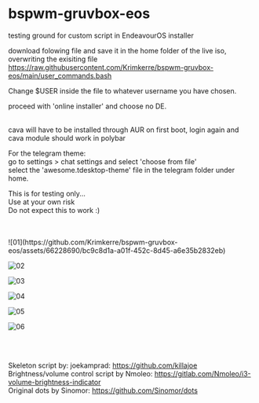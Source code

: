 # bspwm-gruvbox-eos
testing ground for custom script in EndeavourOS installer

download folowing file and save it in the home folder of the live iso, overwriting the exisiting file
https://raw.githubusercontent.com/Krimkerre/bspwm-gruvbox-eos/main/user_commands.bash

Change $USER inside the file to whatever username you have chosen.

proceed with 'online installer' and choose no DE.<br><br>

cava will have to be installed through AUR on first boot, login again and cava module should work in polybar

For the telegram theme:<br>
go to settings > chat settings and select 'choose from file'<br>
select the 'awesome.tdesktop-theme' file in the telegram folder under home.

<p>This is for testing only...<br>
Use at your own risk<br>
Do not expect this to work :)</p>


<br>
<br>
![01](https://github.com/Krimkerre/bspwm-gruvbox-eos/assets/66228690/bc9c8d1a-a01f-452c-8d45-a6e35b2832eb) <br>

![02](https://github.com/Krimkerre/bspwm-gruvbox-eos/assets/66228690/4da8041b-c40b-4a4d-9169-9367a26a7023) <br>

![03](https://github.com/Krimkerre/bspwm-gruvbox-eos/assets/66228690/dbe527da-5bc4-4800-8ac9-8d6a368bb990) <br>

![04](https://github.com/Krimkerre/bspwm-gruvbox-eos/assets/66228690/1ba4a4a4-da06-412c-8728-f7deee977d84) <br>

![05](https://github.com/Krimkerre/bspwm-gruvbox-eos/assets/66228690/a11a441f-a5c6-4b99-8acb-1652c176d30b) <br>

![06](https://github.com/Krimkerre/bspwm-gruvbox-eos/assets/66228690/6c91196c-fff7-4e8e-ab43-cde653e8d575) <br>

<br>
<br>

Skeleton script by: joekamprad: https://github.com/killajoe <br>
Brightness/volume control script by Nmoleo: https://gitlab.com/Nmoleo/i3-volume-brightness-indicator <br>
Original dots by Sinomor: https://github.com/Sinomor/dots


